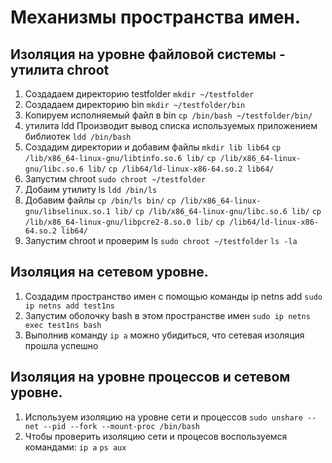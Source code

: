 # Механизмы пространства имен.
## Изоляция на уровне файловой системы - утилита chroot
1. Создадаем директорию testfolder
```mkdir ~/testfolder```
2. Cоздадаем директорию bin
```mkdir ~/testfolder/bin```
3. Копируем исполняемый файл  в bin
```cp /bin/bash ~/testfolder/bin/```
4. утилита ldd  Производит вывод списка используемых приложением библиотек
```ldd /bin/bash```
5. Создадим директории и добавим файлы
```mkdir lib lib64```
```cp /lib/x86_64-linux-gnu/libtinfo.so.6 lib/```
```cp /lib/x86_64-linux-gnu/libc.so.6 lib/```
```cp /lib64/ld-linux-x86-64.so.2 lib64/```
6.  Запустим chroot
```sudo chroot ~/testfolder```
7. Добаим утилиту ls
```ldd /bin/ls```
8. Добавим файлы
```cp /bin/ls bin/```
```cp /lib/x86_64-linux-gnu/libselinux.so.1 lib/```
```cp /lib/x86_64-linux-gnu/libc.so.6 lib/```
```cp /lib/x86_64-linux-gnu/libpcre2-8.so.0 lib/```
```cp /lib64/ld-linux-x86-64.so.2 lib64/```
9. Запустим chroot и проверим ls
```sudo chroot ~/testfolder```
```ls -la```

## Изоляция на сетевом уровне.
1. Создадим пространство имен с помощью команды ip netns add
```sudo ip netns add test1ns```
2. Запустим оболочку bash в этом пространстве имен
```sudo ip netns exec test1ns bash```
3. Выполнив команду ``ip a`` можно убидиться, что сетевая изоляция прошла успешно

## Изоляция на уровне процессов и сетевом уровне.
1. Используем изоляцию на уровне сети и процессов
```sudo unshare --net --pid --fork --mount-proc /bin/bash```
2. Чтобы проверить изоляцию сети и процесов воспользуемся командами:
```ip a```
```ps aux```